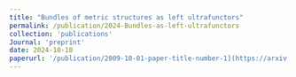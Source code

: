 ```yaml
---
title: "Bundles of metric structures as left ultrafunctors"
permalink: /publication/2024-Bundles-as-left-ultrafunctors
collection: 'publications'
Journal: 'preprint'
date: 2024-10-10
paperurl: '/publication/2009-10-01-paper-title-number-1](https://arxiv.org/abs/2406.11076'
---
```


